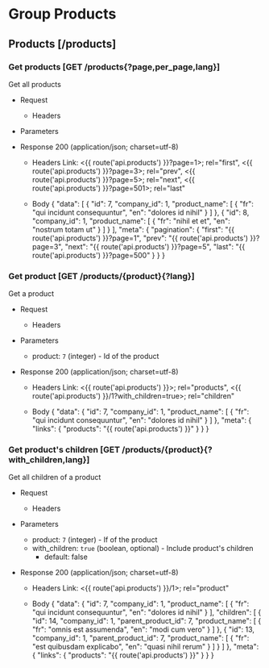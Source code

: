 # Group Products

## Products [/products]


### Get products [GET /products{?page,per_page,lang}]
Get all products

+ Request
    + Headers
        <!-- include(requests/_headers.md) -->

+ Parameters
    <!-- include(requests/parameters/_pagination.md) -->
    <!-- include(requests/parameters/_language.md) -->

+ Response 200 (application/json; charset=utf-8)
    + Headers
        Link: <{{ route('api.products') }}?page=1>; rel="first", <{{ route('api.products') }}?page=3>; rel="prev", <{{ route('api.products') }}?page=5>; rel="next", <{{ route('api.products') }}?page=501>; rel="last"
        <!-- include(responses/headers/_rate.md) -->

    + Body
{
    "data": [
        {
            "id": 7,
            "company_id": 1,
            "product_name": [
                {
                    "fr": "qui incidunt consequuntur",
                    "en": "dolores id nihil"
                }
            ]
        },
        {
            "id": 8,
            "company_id": 1,
            "product_name": [
                {
                    "fr": "nihil et et",
                    "en": "nostrum totam ut"
                }
            ]
        }
    ],
    "meta": {
        "pagination": {
            "first": "{{ route('api.products') }}?page=1",
            "prev": "{{ route('api.products') }}?page=3",
            "next": "{{ route('api.products') }}?page=5",
            "last": "{{ route('api.products') }}?page=500"
        }
    }
}

<!-- include(responses/_404.md) -->

<!-- include(responses/_403.md) -->

<!-- include(responses/_400.md) -->


### Get product [GET /products/{product}{?lang}]
Get a product

+ Request
    + Headers
        <!-- include(requests/_headers.md) -->

+ Parameters
    + product: `7` (integer) - Id of the product
    <!-- include(requests/parameters/_language.md) -->

+ Response 200 (application/json; charset=utf-8)
    + Headers
        Link: <{{ route('api.products') }}>; rel="products", <{{ route('api.products') }}/1?with_children=true>; rel="children"
        <!-- include(responses/headers/_rate.md) -->
    
    + Body
        {
            "data": {
                "id": 7,
                "company_id": 1,
                "product_name": [
                    {
                        "fr": "qui incidunt consequuntur",
                        "en": "dolores id nihil"
                    }
                ]
            },
             "meta": {
                 "links": {
                     "products": "{{ route('api.products') }}"
                 }
             }
        }

<!-- include(responses/_404.md) -->

<!-- include(responses/_403.md) -->

<!-- include(responses/_400.md) -->


### Get product's children [GET /products/{product}{?with_children,lang}]
Get all children of a product

+ Request
    + Headers
        <!-- include(requests/_headers.md) -->

+ Parameters
    + product: `7` (integer) - If of the product
    + with_children: `true` (boolean, optional) - Include product's children
        + default: false
    <!-- include(requests/parameters/_language.md) -->

+ Response 200 (application/json; charset=utf-8)
    + Headers
        Link: <{{ route('api.products') }}/1>; rel="product"
        <!-- include(responses/headers/_rate.md) -->
    
    + Body
        {
            "data": {
                "id": 7,
                "company_id": 1,
                "product_name": [
                    {
                        "fr": "qui incidunt consequuntur",
                        "en": "dolores id nihil"
                    }
                ],
                "children": [
                    {
                        "id": 14,
                        "company_id": 1,
                        "parent_product_id": 7,
                        "product_name": [
                            {
                                "fr": "omnis est assumenda",
                                "en": "modi cum vero"
                            }
                        ]
                    },
                    {
                        "id": 13,
                        "company_id": 1,
                        "parent_product_id": 7,
                        "product_name": [
                            {
                                "fr": "est quibusdam explicabo",
                                "en": "quasi nihil rerum"
                            }
                        ]
                    }
                ]
            },
            "meta": {
                "links": {
                    "products": "{{ route('api.products') }}"
                }
            }
        }

<!-- include(responses/_404.md) -->

<!-- include(responses/_403.md) -->

<!-- include(responses/_400.md) -->

